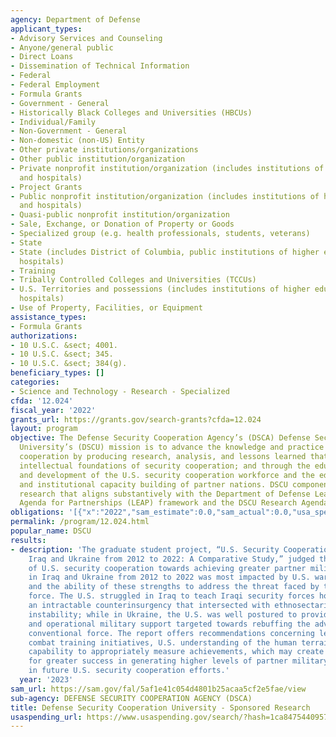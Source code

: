 ```yaml
---
agency: Department of Defense
applicant_types:
- Advisory Services and Counseling
- Anyone/general public
- Direct Loans
- Dissemination of Technical Information
- Federal
- Federal Employment
- Formula Grants
- Government - General
- Historically Black Colleges and Universities (HBCUs)
- Individual/Family
- Non-Government - General
- Non-domestic (non-US) Entity
- Other private institutions/organizations
- Other public institution/organization
- Private nonprofit institution/organization (includes institutions of higher education
  and hospitals)
- Project Grants
- Public nonprofit institution/organization (includes institutions of higher education
  and hospitals)
- Quasi-public nonprofit institution/organization
- Sale, Exchange, or Donation of Property or Goods
- Specialized group (e.g. health professionals, students, veterans)
- State
- State (includes District of Columbia, public institutions of higher education and
  hospitals)
- Training
- Tribally Controlled Colleges and Universities (TCCUs)
- U.S. Territories and possessions (includes institutions of higher education and
  hospitals)
- Use of Property, Facilities, or Equipment
assistance_types:
- Formula Grants
authorizations:
- 10 U.S.C. &sect; 4001.
- 10 U.S.C. &sect; 345.
- 10 U.S.C. &sect; 384(g).
beneficiary_types: []
categories:
- Science and Technology - Research - Specialized
cfda: '12.024'
fiscal_year: '2022'
grants_url: https://grants.gov/search-grants?cfda=12.024
layout: program
objective: The Defense Security Cooperation Agency’s (DSCA) Defense Security Cooperation
  University’s (DSCU) mission is to advance the knowledge and practice of security
  cooperation by producing research, analysis, and lessons learned that expand the
  intellectual foundations of security cooperation; and through the education, training,
  and development of the U.S. security cooperation workforce and the education, training,
  and institutional capacity building of partner nations. DSCU components sponsor
  research that aligns substantively with the Department of Defense Learning and Evaluation
  Agenda for Partnerships (LEAP) framework and the DSCU Research Agenda.
obligations: '[{"x":"2022","sam_estimate":0.0,"sam_actual":0.0,"usa_spending_actual":0.0},{"x":"2023","sam_estimate":1104030.0,"sam_actual":0.0,"usa_spending_actual":0.0},{"x":"2024","sam_estimate":1773000.0,"sam_actual":0.0,"usa_spending_actual":2096663.89}]'
permalink: /program/12.024.html
popular_name: DSCU
results:
- description: 'The graduate student project, “U.S. Security Cooperation Efforts in
    Iraq and Ukraine from 2012 to 2022: A Comparative Study,” judged that the success
    of U.S. security cooperation towards achieving greater partner military effectiveness
    in Iraq and Ukraine from 2012 to 2022 was most impacted by U.S. warfighting strengths
    and the ability of these strengths to address the threat faced by the partner
    force. The U.S. struggled in Iraq to teach Iraqi security forces how to tackle
    an intractable counterinsurgency that intersected with ethnosectarian and political
    instability; while in Ukraine, the U.S. was well postured to provide tactical
    and operational military support targeted towards rebuffing the advances of a
    conventional force. The report offers recommendations concerning leadership and
    combat training initiatives, U.S. understanding of the human terrain, and U.S.
    capability to appropriately measure achievements, which may create the conditions
    for greater success in generating higher levels of partner military effectiveness
    in future U.S. security cooperation efforts.'
  year: '2023'
sam_url: https://sam.gov/fal/5af1e41c054d4801b25acaa5cf2e5fae/view
sub-agency: DEFENSE SECURITY COOPERATION AGENCY (DSCA)
title: Defense Security Cooperation University - Sponsored Research
usaspending_url: https://www.usaspending.gov/search/?hash=1ca8475440957b195079fcb4eeb31d80
---
```

